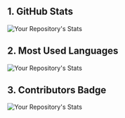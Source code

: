 ## 1. GitHub Stats

![Your Repository's Stats](https://github-readme-stats.vercel.app/api?username=sawzwe&show_icons=true)

## 2. Most Used Languages

![Your Repository's Stats](https://github-readme-stats.vercel.app/api/top-langs/?username=sawzwe&theme=blue-green)

## 3. Contributors Badge

![Your Repository's Stats](https://contrib.rocks/image?repo=sawzwe/sawzwe.github.io)

